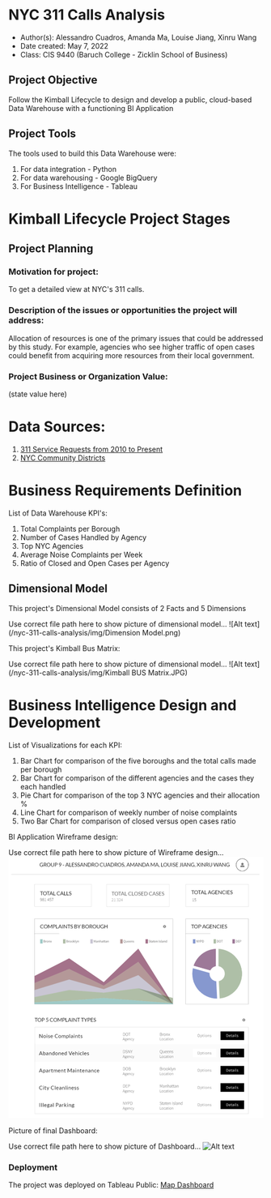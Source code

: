 # NYC 311 Calls Analysis
- Author(s): Alessandro Cuadros, Amanda Ma, Louise Jiang, Xinru Wang
- Date created: May 7, 2022
- Class: CIS 9440 (Baruch College - Zicklin School of Business)

## Project Objective 
Follow the Kimball Lifecycle to design and develop a public, cloud-based Data Warehouse with a functioning BI Application

## Project Tools
The tools used to build this Data Warehouse were:
1. For data integration - Python
2. For data warehousing - Google BigQuery
3. For Business Intelligence - Tableau

# Kimball Lifecycle Project Stages

## Project Planning

### Motivation for project:
To get a detailed view at NYC's 311 calls. 

### Description of the issues or opportunities the project will address:
Allocation of resources is one of the primary issues that could be addressed by this study. For example, agencies who see higher traffic of open cases could benefit from acquiring more resources from their local government.

### Project Business or Organization Value:
(state value here)

# Data Sources:
1. [311 Service Requests from 2010 to Present](https://data.cityofnewyork.us/Social-Services/311-Service-Requests-from-2010-to-Present/erm2-nwe9)
2. [NYC Community Districts](https://data.cityofnewyork.us/City-Government/Community-Districts/yfnk-k7r4)

# Business Requirements Definition

List of Data Warehouse KPI's:
1. Total Complaints per Borough
2. Number of Cases Handled by Agency
3. Top NYC Agencies
4. Average Noise Complaints per Week
5. Ratio of Closed and Open Cases per Agency

## Dimensional Model

This project's Dimensional Model consists of 2 Facts and 5 Dimensions

Use correct file path here to show picture of dimensional model...
![Alt text](/nyc-311-calls-analysis/img/Dimension Model.png)

This project's Kimball Bus Matrix:

Use correct file path here to show picture of dimensional model...
![Alt text](/nyc-311-calls-analysis/img/Kimball BUS Matrix.JPG)

# Business Intelligence Design and Development

List of Visualizations for each KPI:
1. Bar Chart for comparison of the five boroughs and the total calls made per borough
2. Bar Chart for comparison of the different agencies and the cases they each handled
3. Pie Chart for comparison of the top 3 NYC agencies and their allocation %
4. Line Chart for comparison of weekly number of noise complaints 
5. Two Bar Chart for comparison of closed versus open cases ratio

BI Application Wireframe design:

Use correct file path here to show picture of Wireframe design...
![Alt text](/img/wireframe_design.png)

Picture of final Dashboard:

Use correct file path here to show picture of Dashboard...
![Alt text](/img/Dashboard.JPG)

### Deployment

The project was deployed on Tableau Public:
[Map Dashboard](https://public.tableau.com/app/profile/alessandro.cuadros/viz/CommunityDistrictBreakdown/MapDashboard#1)
